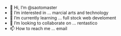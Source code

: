 - 👋 Hi, I’m @saotomaster
- 👀 I’m interested in ... marcial arts and technology
- 🌱 I’m currently learning ... full stock web develoment
- 💞️ I’m looking to collaborate on ... rentastico
- 📫 How to reach me ... email

<!---
saotomaster/saotomaster is a ✨ special ✨ repository because its `README.md` (this file) appears on your GitHub profile.
You can click the Preview link to take a look at your changes.
--->
